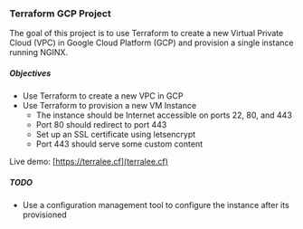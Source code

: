 ### Terraform GCP Project
The goal of this project is to use Terraform to create a new Virtual Private
Cloud (VPC) in Google Cloud Platform (GCP) and provision a single instance
running NGINX.

##### Objectives
- Use Terraform to create a new VPC in GCP
- Use Terraform to provision a new VM Instance
    - The instance should be Internet accessible on ports 22, 80, and 443
    - Port 80 should redirect to port 443
    - Set up an SSL certificate using letsencrypt
    - Port 443 should serve some custom content

Live demo: [https://terralee.cf](terralee.cf)

##### TODO
- Use a configuration management tool to configure the instance after its
  provisioned
